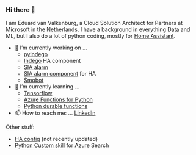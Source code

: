 ### Hi there 👋

I am Eduard van Valkenburg, a Cloud Solution Architect for Partners at Microsoft in the Netherlands. I have a background in everything Data and ML, but I also do a lot of python coding, mostly for [Home Assistant].

- 🔭 I’m currently working on ...
    - [pyIndego]
    - [Indego] HA component
    - [SIA alarm]
    - [SIA alarm component] for HA
    - [Smobot]
- 🌱 I’m currently learning ...
    - [Tensorflow]
    - [Azure Functions for Python]
    - [Python durable functions]
- 📫 How to reach me: ...
[LinkedIn]

Other stuff:
- [HA config] (not recently updated)
- [Python Custom skill] for Azure Search

[Home Assistant]: https://www.home-assistant.io/
[pyIndego]: /pyIndego
[Indego]: https://github.com/eavanvalkenburg/Indego
[SIA alarm]: https://github.com/eavanvalkenburg/pysiaalarm
[SIA alarm component]: https://github.com/eavanvalkenburg/sia
[Python durable functions]: https://github.com/Azure/azure-functions-durable-python/
[Azure Functions for Python]: https://docs.microsoft.com/en-us/azure/azure-functions/functions-reference-python
[Tensorflow]: https://github.com/tensorflow
[LinkedIn]: https://www.linkedin.com/in/eavanvalkenburg/
[HA config]: https://github.com/eavanvalkenburg/homeconfig
[Python Custom skill]: https://github.com/eavanvalkenburg/azuresearch-python-customskill
[Smobot]: https://github.com/eavanvalkenburg/smobot
